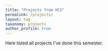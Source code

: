 ```yaml
---
title: "Projects from HCI"
permalink: /projects/
layout: tag
taxonomy: projects
author_profile: true
---
```


Here listed all projects I've done this semester.

